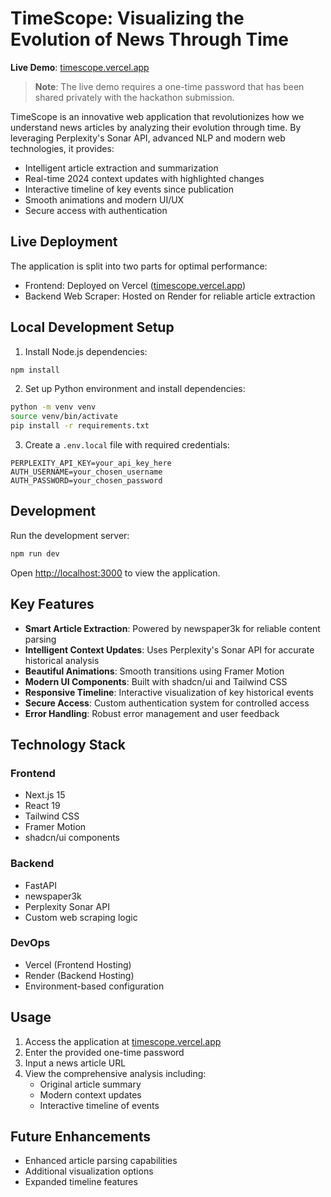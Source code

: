 # TimeScope: Visualizing the Evolution of News Through Time

**Live Demo**: [timescope.vercel.app](https://timescope.vercel.app)

> **Note**: The live demo requires a one-time password that has been shared privately with the hackathon submission.

TimeScope is an innovative web application that revolutionizes how we understand news articles by analyzing their evolution through time. By leveraging Perplexity's Sonar API, advanced NLP and modern web technologies, it provides:

- Intelligent article extraction and summarization
- Real-time 2024 context updates with highlighted changes
- Interactive timeline of key events since publication
- Smooth animations and modern UI/UX
- Secure access with authentication

## Live Deployment

The application is split into two parts for optimal performance:
- Frontend: Deployed on Vercel ([timescope.vercel.app](https://timescope.vercel.app))
- Backend Web Scraper: Hosted on Render for reliable article extraction

## Local Development Setup

1. Install Node.js dependencies:
```bash
npm install
```

2. Set up Python environment and install dependencies:
```bash
python -m venv venv
source venv/bin/activate
pip install -r requirements.txt
```

3. Create a `.env.local` file with required credentials:
```
PERPLEXITY_API_KEY=your_api_key_here
AUTH_USERNAME=your_chosen_username
AUTH_PASSWORD=your_chosen_password
```

## Development

Run the development server:
```bash
npm run dev
```

Open [http://localhost:3000](http://localhost:3000) to view the application.

## Key Features

- **Smart Article Extraction**: Powered by newspaper3k for reliable content parsing
- **Intelligent Context Updates**: Uses Perplexity's Sonar API for accurate historical analysis
- **Beautiful Animations**: Smooth transitions using Framer Motion
- **Modern UI Components**: Built with shadcn/ui and Tailwind CSS
- **Responsive Timeline**: Interactive visualization of key historical events
- **Secure Access**: Custom authentication system for controlled access
- **Error Handling**: Robust error management and user feedback

## Technology Stack

### Frontend
- Next.js 15
- React 19
- Tailwind CSS
- Framer Motion
- shadcn/ui components

### Backend
- FastAPI
- newspaper3k
- Perplexity Sonar API
- Custom web scraping logic

### DevOps
- Vercel (Frontend Hosting)
- Render (Backend Hosting)
- Environment-based configuration

## Usage

1. Access the application at [timescope.vercel.app](https://timescope.vercel.app)
2. Enter the provided one-time password
3. Input a news article URL
4. View the comprehensive analysis including:
   - Original article summary
   - Modern context updates
   - Interactive timeline of events

## Future Enhancements

- Enhanced article parsing capabilities
- Additional visualization options
- Expanded timeline features
